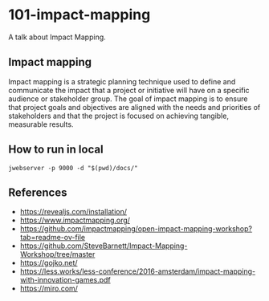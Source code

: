 # 101-impact-mapping

A talk about Impact Mapping.

## Impact mapping

Impact mapping is a strategic planning technique used to define and communicate the impact that a project or initiative will have on a specific audience or stakeholder group. The goal of impact mapping is to ensure that project goals and objectives are aligned with the needs and priorities of stakeholders and that the project is focused on achieving tangible, measurable results.

## How to run in local

```
jwebserver -p 9000 -d "$(pwd)/docs/"
```

## References

- https://revealjs.com/installation/
- https://www.impactmapping.org/
- https://github.com/impactmapping/open-impact-mapping-workshop?tab=readme-ov-file
- https://github.com/SteveBarnett/Impact-Mapping-Workshop/tree/master
- https://gojko.net/
- https://less.works/less-conference/2016-amsterdam/impact-mapping-with-innovation-games.pdf
- https://miro.com/
